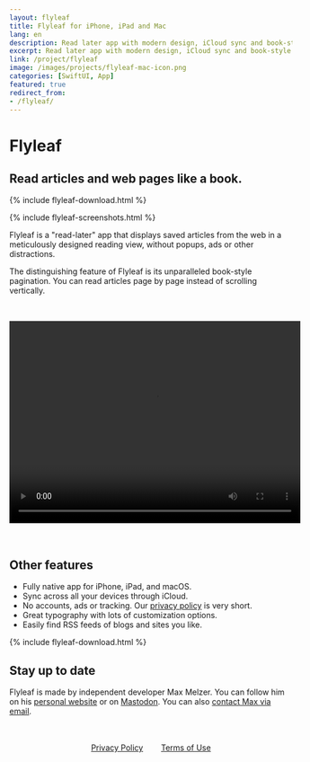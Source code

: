 ```yaml
---
layout: flyleaf
title: Flyleaf for iPhone, iPad and Mac
lang: en
description: Read later app with modern design, iCloud sync and book-style pagination. 
excerpt: Read later app with modern design, iCloud sync and book-style pagination.
link: /project/flyleaf
image: /images/projects/flyleaf-mac-icon.png
categories: [SwiftUI, App]
featured: true
redirect_from:
- /flyleaf/
---
```


# Flyleaf

## Read articles and web pages like a book.

{% include flyleaf-download.html %}

{% include flyleaf-screenshots.html %}

Flyleaf is a "read-later" app that displays saved articles from the web in a meticulously designed reading view, without popups, ads or other distractions.

The distinguishing feature of Flyleaf is its unparalleled book-style pagination. You can read articles page by page instead of scrolling vertically.

<video width="518" height="360" class="ipad" style="margin: 2rem auto;" autoplay loop>
    <source src="/images/projects/flyleaf-ipad-pagination-small.mp4" type="video/mp4">
    Video not available
</video>

## Other features

- Fully native app for iPhone, iPad, and macOS.
- Sync across all your devices through iCloud.
- No accounts, ads or tracking. Our [privacy policy](/project/flyleaf/privacy) is very short.
- Great typography with lots of customization options.
- Easily find RSS feeds of blogs and sites you like.

{% include flyleaf-download.html %}

## Stay up to date

Flyleaf is made by independent developer Max Melzer. You can follow him on his [personal website](/en) or on [Mastodon](https://mastodon.social/@maxmelzer). You can also [contact Max via email](mailto:flyleaf@moehrenzahn.de).

<div style="display:flex;gap:2rem;margin:3rem auto;justify-content:center">
    <a href="/project/flyleaf/privacy">Privacy Policy</a>
    <a href="/project/flyleaf/terms">Terms of Use</a>
</div>